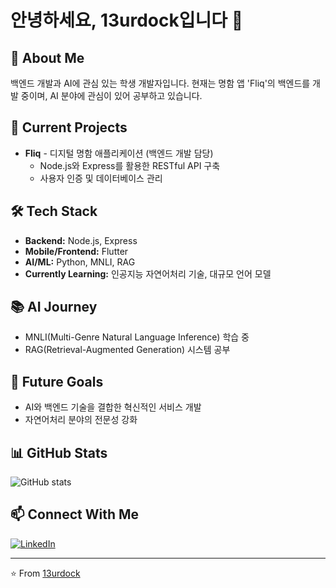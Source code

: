 # 안녕하세요, 13urdock입니다 👋

## 🚀 About Me
백엔드 개발과 AI에 관심 있는 학생 개발자입니다. 현재는 명함 앱 'Fliq'의 백엔드를 개발 중이며, AI 분야에 관심이 있어 공부하고 있습니다.

## 💼 Current Projects
- **Fliq** - 디지털 명함 애플리케이션 (백엔드 개발 담당)
  - Node.js와 Express를 활용한 RESTful API 구축
  - 사용자 인증 및 데이터베이스 관리

## 🛠 Tech Stack
- **Backend:** Node.js, Express
- **Mobile/Frontend:** Flutter
- **AI/ML:** Python, MNLI, RAG
- **Currently Learning:** 인공지능 자연어처리 기술, 대규모 언어 모델

## 📚 AI Journey
- MNLI(Multi-Genre Natural Language Inference) 학습 중
- RAG(Retrieval-Augmented Generation) 시스템 공부

## 🌱 Future Goals
- AI와 백엔드 기술을 결합한 혁신적인 서비스 개발
- 자연어처리 분야의 전문성 강화

## 📊 GitHub Stats
![GitHub stats](https://github-readme-stats.vercel.app/api?username=13urdock&show_icons=true&theme=radical)

## 📫 Connect With Me
[![LinkedIn](https://img.shields.io/badge/LinkedIn-0077B5?style=for-the-badge&logo=linkedin&logoColor=white)](https://www.linkedin.com/in/annie-jung-861059229/)

---

⭐️ From [13urdock](https://github.com/13urdock)